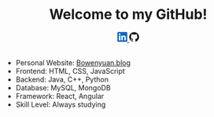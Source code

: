 <h1 align = center>Welcome to my GitHub!</h1>
<div align = center>
    <a href = "https://www.linkedin.com/in/bowen-yuan2020/" target = "_blank">
        <img src = "img/linkedin.svg" width = "20px" height = "20px">
    </a>
    <a href = "https://github.com/BowenYuan95" target = "_blank">
        <img src = "img/github.svg" width = "20px" height = "20px">
    </a>
</div>
<br>

- Personal Website: <a href = "Bowenyuan.blog">Bowenyuan.blog</a><br>
- Frontend: HTML, CSS, JavaScript<br>
- Backend: Java, C++, Python<br>
- Database: MySQL, MongoDB<br>
- Framework: React, Angular<br>
- Skill Level: Always studying<br>


